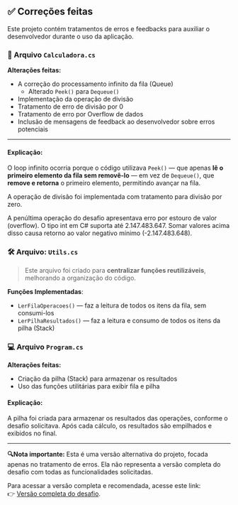 ## ✅ Correções feitas
Este projeto contém tratamentos de erros e feedbacks para auxiliar o desenvolvedor durante o uso da aplicação.

### 🧮 Arquivo `Calculadora.cs`

**Alterações feitas:**

- A correção do processamento infinito da fila (Queue)
    - Alterado `Peek()` para `Dequeue()`
- Implementação da operação de divisão
- Tratamento de erro de divisão por 0
- Tratamento de erro por Overflow de dados
- Inclusão de mensagens de feedback ao desenvolvedor sobre erros potenciais

---
#### Explicação:
O loop infinito ocorria porque o código utilizava `Peek()` — que apenas **lê o primeiro elemento da fila sem removê-lo** — em vez de `Dequeue()`, que **remove e retorna** o primeiro elemento, permitindo avançar na fila.

A operação de divisão foi implementada com tratamento para divisão por zero.

A penúltima operação do desafio apresentava erro por estouro de valor (overflow). O tipo int em C# suporta até 2.147.483.647. Somar valores acima disso causa retorno ao valor negativo mínimo (-2.147.483.648).

### 🛠 Arquivo: `Utils.cs`
>  Este arquivo foi criado para **centralizar funções reutilizáveis**, melhorando a organização do código.

**Funções Implementadas**:

- `LerFilaOperacoes()` — faz a leitura de todos os itens da fila, sem consumi-los
- `LerPilhaResultados()` — faz a leitura e consumo de todos os itens da pilha (Stack)

### 💻 Arquivo `Program.cs`

**Alterações feitas:**

- Criação da pilha (Stack) para armazenar os resultados
- Uso das funções utilitárias para exibir fila e pilha

#### **Explicação:**
A pilha foi criada para armazenar os resultados das operações, conforme o desafio solicitava. Após cada cálculo, os resultados são empilhados e exibidos no final.

---

**🔍Nota importante:** Esta é uma versão alternativa do projeto, focada apenas no tratamento de erros.
Ela não representa a versão completa do desafio com todas as funcionalidades solicitadas. 

Para acessar a versão completa e recomendada, acesse este link: <br>
👉 [Versão completa do desafio](https://github.com/Gabriel-Ramon-R-Ramos/calculadora-desafio-itau/tree/main/Calculadora).
